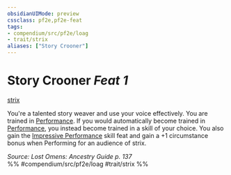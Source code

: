 ```yaml
---
obsidianUIMode: preview
cssclass: pf2e,pf2e-feat
tags:
- compendium/src/pf2e/loag
- trait/strix
aliases: ["Story Crooner"]
---
```

# Story Crooner  *Feat 1*  
[strix](rules/traits/strix-loag.md)  


You're a talented story weaver and use your voice effectively. You are trained in [Performance](compendium/skills.md#Performance). If you would automatically become trained in [Performance](compendium/skills.md#Performance), you instead become trained in a skill of your choice. You also gain the [Impressive Performance](compendium/feats/impressive-performance.md) skill feat and gain a +1 circumstance bonus when Performing for an audience of strix.

*Source: Lost Omens: Ancestry Guide p. 137*  
%% #compendium/src/pf2e/loag #trait/strix %%
